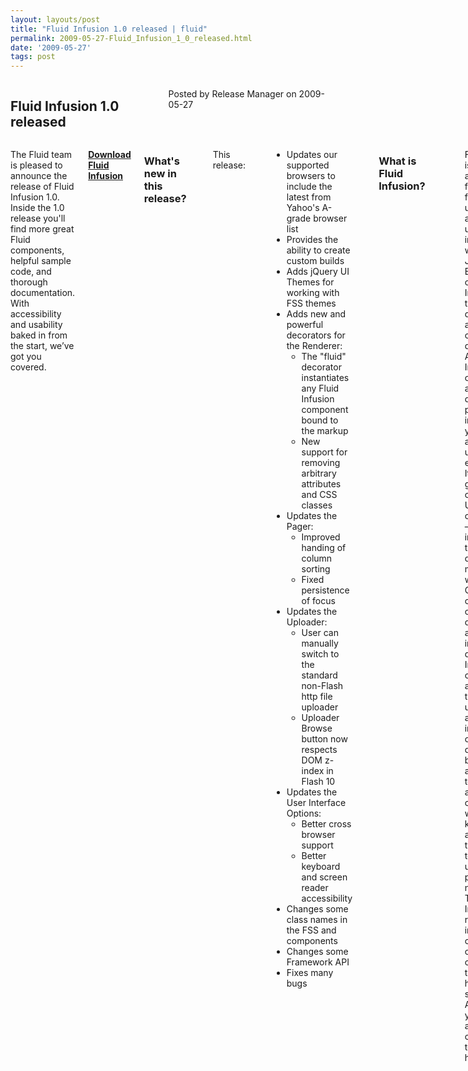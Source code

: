 ```yaml
---
layout: layouts/post
title: "Fluid Infusion 1.0 released | fluid"
permalink: 2009-05-27-Fluid_Infusion_1_0_released.html
date: '2009-05-27'
tags: post
---
```

<section class="row">
   <div class="medium-6 columns">
      <h2 class="fluid-web-emphasized-text">Fluid Infusion 1.0 released</h2>
      <p class="fluid-web-news-post-meta">
         Posted by Release Manager on 2009-05-27
      </p>
   </div>
   <div class="medium-6 columns">
      <p>The Fluid team is pleased to announce the release of Fluid Infusion 1.0. Inside the 1.0 release you&#39;ll find more great Fluid components, helpful sample code, and thorough documentation. With accessibility and usability baked in from the start, we’ve got you covered.</p>
      <p><strong> <a href="https://github.com/fluid-project/infusion">Download Fluid Infusion</a> </strong></p>
      <h3>What&#39;s new in this release?</h3>
      <p>
      <p>This release:</p>
      </p>
      <ul>
         <li>Updates our supported browsers to include the latest from Yahoo&#39;s A-grade browser list</li>
         <li>Provides the ability to create custom builds</li>
         <li>Adds jQuery UI Themes for working with FSS themes</li>
         <li>
            Adds new and powerful decorators for the Renderer:
            <ul>
               <li>The &quot;fluid&quot; decorator instantiates any Fluid Infusion component bound to the markup</li>
               <li>New support for removing arbitrary attributes and CSS classes</li>
            </ul>
         </li>
         <li>
            Updates the Pager:
            <ul>
               <li>Improved handing of column sorting</li>
               <li>Fixed persistence of focus</li>
            </ul>
         </li>
         <li>
            Updates the Uploader:
            <ul>
               <li>User can manually switch to the standard non-Flash http file uploader</li>
               <li>Uploader Browse button now respects DOM z-index in Flash 10</li>
            </ul>
         </li>
         <li>
            Updates the User Interface Options:
            <ul>
               <li>Better cross browser support</li>
               <li>Better keyboard and screen reader accessibility</li>
            </ul>
         </li>
         <li>Changes some class names in the FSS and components</li>
         <li>Changes some Framework API</li>
         <li>Fixes many bugs</li>
      </ul>
      <p>
      <h3>What is Fluid Infusion?</h3>
      </p>
      <p>
      <p>
         Fluid Infusion is an application framework for building usable and accessible user interfaces with JavaScript. Built on top of jQuery, Infusion takes a different approach to client-side development. At heart, Infusion is an open architecture designed to put you back in control of your application’s user experience. It includes a growing collection of UI components—reusable interactions that go deeper than most widgets. Created by a community of developers and interaction designers, Infusion components are built from the ground up with accessibility in mind. All of our designs can be used with assistive technologies, are fully controllable with the keyboard, and can be transformed to suit your users’ personal needs.
         <br>
         The Fluid Infusion 1.1 release includes a collection of our UI components, tutorials to help you get started, solid APIs to help you dive in, and the community to lend a hand.
      </p>
   </div>
</section>
